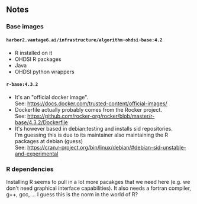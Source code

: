 ## Notes

### Base images

#### `harbor2.vantage6.ai/infrastructure/algorithm-ohdsi-base:4.2`

* R installed on it
* OHDSI R packages
* Java
* OHDSI python wrappers

#### `r-base:4.3.2`
* It's an "official docker image". \
  See: https://docs.docker.com/trusted-content/official-images/
* Dockerfile actually probably comes from the Rocker project. \
  See: https://github.com/rocker-org/rocker/blob/master/r-base/4.3.2/Dockerfile
* It's however based in debian:testing and installs sid repositories. \
  I'm guessing this is due to its maintainer also maintaining the R packages
  at debian (guess) \
  See:
  https://cran.r-project.org/bin/linux/debian/#debian-sid-unstable-and-experimental

### R dependencies

Installing R seems to pull in a lot more pacakges that we need here (e.g. we
don't need graphical interface capabilities). It also needs a fortran compiler,
g++, gcc, ...  I guess this is the norm in the world of R?
